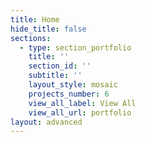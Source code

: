 ```yaml
---
title: Home
hide_title: false
sections:
  - type: section_portfolio
    title: ''
    section_id: ''
    subtitle: ''
    layout_style: mosaic
    projects_number: 6
    view_all_label: View All
    view_all_url: portfolio
layout: advanced
---
```

